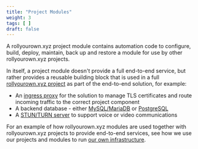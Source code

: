 ```yaml
---
title: "Project Modules"
weight: 3
tags: [ ]
draft: false
---
```

<!--
SPDX-FileCopyrightText: 2022 Wilfred Nicoll <xyzroller@rollyourown.xyz>
SPDX-License-Identifier: CC-BY-SA-4.0
-->

A rollyourown.xyz project module contains automation code to configure, build, deploy, maintain, back up and restore a module for use by other rollyourown.xyz projects.

<!--more-->

In itself, a project module doesn't provide a full end-to-end service, but rather provides a reusable building block that is used in a full [rollyourown.xyz project](/rollyourown/projects/) as part of the end-to-end solution, for example:

* An [ingress proxy](/rollyourown/project_modules/ryo-ingress-proxy/) for the solution to manage TLS certificates and route incoming traffic to the correct project component
* A backend database - either [MySQL/MariaDB](/rollyourown/project_modules/ryo-mariadb/) or [PostgreSQL](/rollyourown/project_modules/ryo-postgres/)
* A [STUN/TURN server](/rollyourown/project_modules/ryo-coturn/) to support voice or video communications

For an example of how rollyourown.xyz modules are used together with rollyourown.xyz projects to provide end-to-end services, see how we use our projects and modules to run [our own infrastructure](/about/our_infrastructure/).
